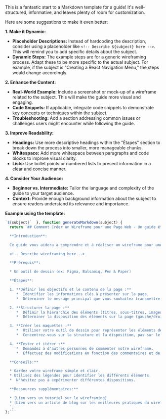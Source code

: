 This is a fantastic start to a Markdown template for a guide! It's well-structured, informative, and leaves plenty of room for customization. 

Here are some suggestions to make it even better:

**1. Make it Dynamic:**

* **Placeholder Descriptions:** Instead of hardcoding the description, consider using a placeholder like `<!-- Describe ${subject} here -->`. This will remind you to add specific details about the subject.
* **Dynamic Steps:** The example steps are for a generic wireframing process.  Adapt these to be more specific to the actual subject. For example, if the subject is "Creating a React Navigation Menu," the steps would change accordingly.

**2. Enhance the Content:**

* **Real-World Example:**  Include a screenshot or mock-up of a wireframe related to the subject. This will make the guide more visual and engaging.
* **Code Snippets:** If applicable, integrate code snippets to demonstrate key concepts or techniques within the subject.
* **Troubleshooting:** Add a section addressing common issues or challenges users might encounter while following the guide.

**3. Improve Readability:**

* **Headings:** Use more descriptive headings within the "Étapes" section to break down the process into smaller, more manageable chunks.
* **Whitespace:**  Add more whitespace between paragraphs and code blocks to improve visual clarity.
* **Lists:**  Use bullet points or numbered lists to present information in a clear and concise manner.

**4. Consider Your Audience:**

* **Beginner vs. Intermediate:**  Tailor the language and complexity of the guide to your target audience.
* **Context:**  Provide enough background information about the subject to ensure readers understand its relevance and importance.

**Example using the template:**

```javascript
`${subject}`  }, function generateMarkdown(subject) {
  return `## Comment Créer un Wireframe pour une Page Web - Un guide étape par étape

  **Introduction**:

  Ce guide vous aidera à comprendre et à réaliser un wireframe pour une page web. Il est conçu pour les débutants et les utilisateurs intermédiaires qui souhaitent apprendre les bases du design UI.

  <!-- Describe wireframing here -->

  **Prérequis**:

  * Un outil de dessin (ex: Figma, Balsamiq, Pen & Paper)

  **Étapes**:

  1. **Définir les objectifs et le contenu de la page :**
     *  Identifier les informations clés à présenter sur la page.
     *  Déterminer le message principal que vous souhaitez transmettre. 

  2. **Structurer la page :**
     *  Définir la hiérarchie des éléments (titres, sous-titres, images, etc.).
     *  Déterminer la disposition des éléments sur la page (gauche/droite, centre, etc.).

  3. **Créer les maquettes :**
     *  Utiliser votre outil de dessin pour représenter les éléments de la page.
     *  Concentrez-vous sur la structure et la disposition, pas sur le design final.

  4. **Tester et itérer :**
     *  Demandez à d'autres personnes de commenter votre wireframe.
     *  Effectuez des modifications en fonction des commentaires et de vos propres observations.

  **Conseils:**

  * Gardez votre wireframe simple et clair.
  * Utilisez des légendes pour identifier les différents éléments.
  *  N'hésitez pas à expérimenter différentes dispositions.

  **Ressources supplémentaires:**

  * [Lien vers un tutoriel sur le wireframing]
  * [Lien vers un article de blog sur les meilleures pratiques du wireframing]
  `;
};```



